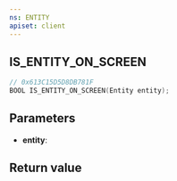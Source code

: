```yaml
---
ns: ENTITY
apiset: client
---
```

## IS_ENTITY_ON_SCREEN

```c
// 0x613C15D5D8DB781F
BOOL IS_ENTITY_ON_SCREEN(Entity entity);
```


## Parameters
* **entity**:

## Return value